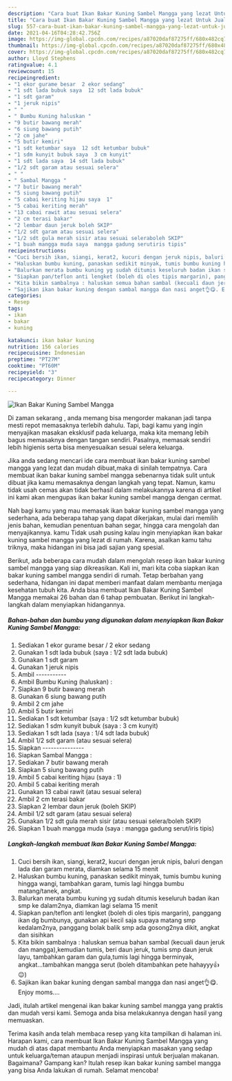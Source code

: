 ```yaml
---
description: "Cara buat Ikan Bakar Kuning Sambel Mangga yang lezat Untuk Jualan"
title: "Cara buat Ikan Bakar Kuning Sambel Mangga yang lezat Untuk Jualan"
slug: 557-cara-buat-ikan-bakar-kuning-sambel-mangga-yang-lezat-untuk-jualan
date: 2021-04-16T04:28:42.756Z
image: https://img-global.cpcdn.com/recipes/a87020daf87275ff/680x482cq70/ikan-bakar-kuning-sambel-mangga-foto-resep-utama.jpg
thumbnail: https://img-global.cpcdn.com/recipes/a87020daf87275ff/680x482cq70/ikan-bakar-kuning-sambel-mangga-foto-resep-utama.jpg
cover: https://img-global.cpcdn.com/recipes/a87020daf87275ff/680x482cq70/ikan-bakar-kuning-sambel-mangga-foto-resep-utama.jpg
author: Lloyd Stephens
ratingvalue: 4.1
reviewcount: 15
recipeingredient:
- "1 ekor gurame besar  2 ekor sedang"
- "1 sdt lada bubuk saya  12 sdt lada bubuk"
- "1 sdt garam"
- "1 jeruk nipis"
- " "
- " Bumbu Kuning haluskan "
- "9 butir bawang merah"
- "6 siung bawang putih"
- "2 cm jahe"
- "5 butir kemiri"
- "1 sdt ketumbar saya  12 sdt ketumbar bubuk"
- "1 sdm kunyit bubuk saya  3 cm kunyit"
- "1 sdt lada saya  14 sdt lada bubuk"
- "1/2 sdt garam atau sesuai selera"
- " "
- " Sambal Mangga "
- "7 butir bawang merah"
- "5 siung bawang putih"
- "5 cabai keriting hijau saya  1"
- "5 cabai keriting merah"
- "13 cabai rawit atau sesuai selera"
- "2 cm terasi bakar"
- "2 lembar daun jeruk boleh SKIP"
- "1/2 sdt garam atau sesuai selera"
- "1/2 sdt gula merah sisir atau sesuai seleraboleh SKIP"
- "1 buah mangga muda saya  mangga gadung serutiris tipis"
recipeinstructions:
- "Cuci bersih ikan, siangi, kerat2, kucuri dengan jeruk nipis, baluri dengan lada dan garam merata, diamkan selama 15 menit"
- "Haluskan bumbu kuning, panaskan sedikit minyak, tumis bumbu kuning hingga wangi, tambahkan garam, tumis lagi hingga bumbu matang/tanek, angkat."
- "Balurkan merata bumbu kuning yg sudah ditumis keseluruh badan ikan smp ke dalam2nya, diamkan lagi selama 15 menit"
- "Siapkan pan/teflon anti lengket (boleh di oles tipis margarin), panggang ikan dg bumbunya, gunakan api kecil saja supaya matang smp kedalam2nya, panggang bolak balik smp ada gosong2nya dikit, angkat dan sisihkan"
- "Kita bikin sambalnya : haluskan semua bahan sambal (kecuali daun jeruk dan mangga),kemudian tumis, beri daun jeruk, tumis smp daun jeruk layu, tambahkan garam dan gula,tumis lagi hingga berminyak, angkat...tambahkan mangga serut (boleh ditambahkan pete hahayyy👍😉)"
- "Sajikan ikan bakar kuning dengan sambal mangga dan nasi anget👌😋. Enjoy moms...."
categories:
- Resep
tags:
- ikan
- bakar
- kuning

katakunci: ikan bakar kuning 
nutrition: 156 calories
recipecuisine: Indonesian
preptime: "PT27M"
cooktime: "PT60M"
recipeyield: "3"
recipecategory: Dinner

---
```



![Ikan Bakar Kuning Sambel Mangga](https://img-global.cpcdn.com/recipes/a87020daf87275ff/680x482cq70/ikan-bakar-kuning-sambel-mangga-foto-resep-utama.jpg)

Di zaman  sekarang , anda memang bisa mengorder makanan jadi tanpa mesti repot memasaknya terlebih dahulu. Tapi, bagi kamu yang ingin menyajikan masakan eksklusif pada keluarga, maka kita memang lebih bagus memasaknya dengan tangan sendiri. Pasalnya, memasak sendiri lebih higienis serta bisa menyesuaikan sesuai selera keluarga.

Jika anda sedang mencari ide cara membuat ikan bakar kuning sambel mangga yang lezat dan mudah dibuat,maka di sinilah tempatnya. Cara membuat ikan bakar kuning sambel mangga  sebenarnya tidak sulit untuk dibuat jika kamu memasaknya dengan langkah yang tepat. Namun, kamu tidak usah cemas akan tidak berhasil dalam melakukannya 
karena di artikel ini kami akan mengupas ikan bakar kuning sambel mangga dengan cermat.  



Nah bagi kamu yang mau memasak ikan bakar kuning sambel mangga yang sederhana, ada beberapa tahap yang dapat dikerjakan, mulai dari memilih jenis bahan, kemudian penentuan bahan segar, hingga cara mengolah dan menyajikannya. kamu Tidak usah pusing kalau ingin menyiapkan ikan bakar kuning sambel mangga yang lezat di rumah. Karena, asalkan kamu  tahu triknya, maka hidangan ini bisa jadi sajian yang spesial.

Berikut, ada beberapa cara mudah dalam mengolah resep ikan bakar kuning sambel mangga yang siap dikreasikan. Kali ini, mari kita coba siapkan ikan bakar kuning sambel mangga sendiri di rumah. Tetap berbahan yang sederhana, hidangan ini dapat memberi manfaat dalam membantu menjaga kesehatan tubuh kita. Anda bisa membuat Ikan Bakar Kuning Sambel Mangga memakai 26 bahan dan 6 tahap pembuatan. Berikut ini langkah-langkah dalam menyiapkan hidangannya.

<!--inarticleads1-->

##### Bahan-bahan dan bumbu yang digunakan dalam menyiapkan Ikan Bakar Kuning Sambel Mangga:

1. Sediakan 1 ekor gurame besar / 2 ekor sedang
1. Gunakan 1 sdt lada bubuk (saya : 1/2 sdt lada bubuk)
1. Gunakan 1 sdt garam
1. Gunakan 1 jeruk nipis
1. Ambil  -----------
1. Ambil  Bumbu Kuning (haluskan) :
1. Siapkan 9 butir bawang merah
1. Gunakan 6 siung bawang putih
1. Ambil 2 cm jahe
1. Ambil 5 butir kemiri
1. Sediakan 1 sdt ketumbar (saya : 1/2 sdt ketumbar bubuk)
1. Sediakan 1 sdm kunyit bubuk (saya : 3 cm kunyit)
1. Sediakan 1 sdt lada (saya : 1/4 sdt lada bubuk)
1. Ambil 1/2 sdt garam (atau sesuai selera)
1. Siapkan  ---------------
1. Siapkan  Sambal Mangga :
1. Sediakan 7 butir bawang merah
1. Siapkan 5 siung bawang putih
1. Ambil 5 cabai keriting hijau (saya : 1)
1. Ambil 5 cabai keriting merah
1. Gunakan 13 cabai rawit (atau sesuai selera)
1. Ambil 2 cm terasi bakar
1. Siapkan 2 lembar daun jeruk (boleh SKIP)
1. Ambil 1/2 sdt garam (atau sesuai selera)
1. Gunakan 1/2 sdt gula merah sisir (atau sesuai selera/boleh SKIP)
1. Siapkan 1 buah mangga muda (saya : mangga gadung serut/iris tipis)




<!--inarticleads2-->

##### Langkah-langkah membuat Ikan Bakar Kuning Sambel Mangga:

1. Cuci bersih ikan, siangi, kerat2, kucuri dengan jeruk nipis, baluri dengan lada dan garam merata, diamkan selama 15 menit
1. Haluskan bumbu kuning, panaskan sedikit minyak, tumis bumbu kuning hingga wangi, tambahkan garam, tumis lagi hingga bumbu matang/tanek, angkat.
1. Balurkan merata bumbu kuning yg sudah ditumis keseluruh badan ikan smp ke dalam2nya, diamkan lagi selama 15 menit
1. Siapkan pan/teflon anti lengket (boleh di oles tipis margarin), panggang ikan dg bumbunya, gunakan api kecil saja supaya matang smp kedalam2nya, panggang bolak balik smp ada gosong2nya dikit, angkat dan sisihkan
1. Kita bikin sambalnya : haluskan semua bahan sambal (kecuali daun jeruk dan mangga),kemudian tumis, beri daun jeruk, tumis smp daun jeruk layu, tambahkan garam dan gula,tumis lagi hingga berminyak, angkat...tambahkan mangga serut (boleh ditambahkan pete hahayyy👍😉)
1. Sajikan ikan bakar kuning dengan sambal mangga dan nasi anget👌😋. Enjoy moms....




Jadi, itulah artikel mengenai  ikan bakar kuning sambel mangga  yang praktis dan mudah versi kami. Semoga anda bisa melakukannya dengan hasil yang memuaskan. 

Terima kasih anda telah membaca resep yang kita tampilkan di halaman ini. Harapan kami, cara membuat  Ikan Bakar Kuning Sambel Mangga yang mudah di atas dapat membantu Anda menyiapkan masakan yang sedap untuk keluarga/teman ataupun menjadi inspirasi untuk berjualan makanan. Bagaimana? Gampang kan? Itulah resep ikan bakar kuning sambel mangga yang bisa Anda lakukan di rumah. Selamat mencoba!

